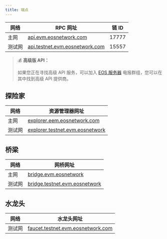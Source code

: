 ```yaml
---
title: 端点
---
```


<head><title>EOS EVM 端点</title></head>

| 网络 | RPC 网址 | 链 ID | 
|--- |--------------------|----------|
| 主网 | [api.evm.eosnetwork.com](https://api.evm.eosnetwork.com)                 | 17777 | 
| 测试网 | [api.testnet.evm.eosnetwork.com](https://api.testnet.evm.eosnetwork.com) | 15557 | 

> 💰 **高级版 API：**
> 
> 如果您正在寻找高级 API 服务，可以加入 
> [EOS 服务器](https://t.me/eosservers) 电报群组，您可以在其中找到高级 API 提供商。

## 探险家

| 网络 | 资源管理器网址 |
|---|----------------------
| 主网 | [explorer.eem.eosnetwork.com](https://explorer.evm.eosnetwork.com)                 |
| 测试网 | [explorer.testnet.evm.eosnetwork](https://explorer.testnet.evm.eosnetwork.com) |

## 桥梁

| 网络 | 网桥网址 |
|---|----------------------
| 主网 | [bridge.evm.eosnetwork](https://bridge.evm.eosnetwork.com)                 |
| 测试网 | [bridge.testnet.evm.eosnetwork](https://bridge.testnet.evm.eosnetwork.com) |

## 水龙头

| 网络 | 水龙头网址 |
|---|----------------------
| 测试网 | [faucet.testnet.evm.eosnetwork.com](https://faucet.testnet.evm.eosnetwork.com) |



